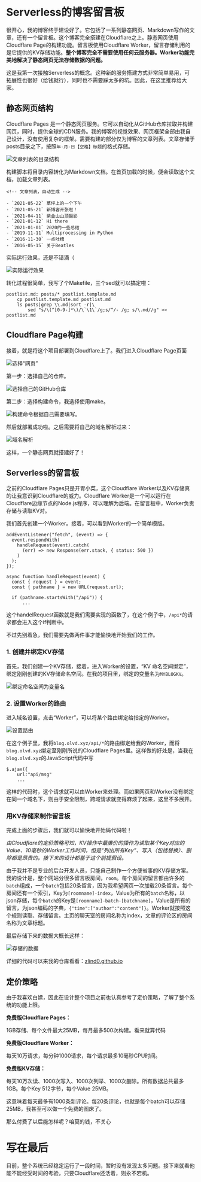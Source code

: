 # Serverless的博客留言板

很开心，我的博客终于建设好了。它包括了一系列静态网页、Markdown写作的文章，还有一个留言板。这个博客完全搭建在Cloudflare之上。静态网页使用Cloudflare Page的构建功能。留言板使用Cloudflare Worker，留言存储利用的是它提供的KV存储功能。**整个博客完全不需要使用任何云服务器。Worker功能完美地解决了静态网页无法存储数据的问题。**

这是我第一次接触Serverless的概念。这种新的服务搭建方式非常简单易用，可拓展性也很好（给钱就行），同时也不需要踩太多的坑。因此，在这里推荐给大家。

## 静态网页结构

Cloudflare Pages 是一个静态网页服务。它可以自动化从GitHub仓库拉取并构建网页，同时，提供全球的CDN服务。我的博客的视觉效果、网页框架全部由我自己设计，没有使用复杂的框架。需要构建的部分仅为博客的文章列表。文章存储于posts目录之下，按照`年-月-日【空格】标题`的格式存储。

![文章列表的目录结构](./images/2021-05-25_img1.jpg)

构建脚本将目录内容转化为Markdown文档。在首页加载的时候，便会读取这个文档，加载文章列表。

```
<!-- 文章列表，自动生成 -->

- `2021-05-22` 草坪上的一个下午
- `2021-05-21` 新博客开张啦！
- `2021-04-11` 紫金山山顶摄影
- `2021-01-12` Hi there
- `2021-01-01` 2020的一些总结
- `2019-11-11` Multiprocessing in Python
- `2016-11-30` 一点吐槽
- `2016-05-15` 关于Beatles
```

实际运行效果，还是不错滴（

![实际运行效果](./images/2021-05-25_img2.jpg)

转化过程很简单，我写了个Makefile，三个sed就可以搞定啦：

```
postlist.md: posts/* postlist.template.md
	cp postlist.template.md postlist.md
	ls posts|grep \\.md|sort -r|\
        sed "s/\(^[0-9-]*\)/\`\1\`/g;s/^/- /g; s/\.md//g" >> postlist.md
```

## Cloudflare Page构建

接着，就是将这个项目部署到Cloudflare上了。我们进入Cloudflare Page页面

![选择“网页”](./images/2021-05-25_img3.png)

第一步：选择自己的仓库。

![选择自己的GitHub仓库](./images/2021-05-25_img4.jpg)

第二步：选择构建命令，我选择使用make。

![构建命令根据自己需要填写。](./images/2021-05-25_img5.jpg)

然后就部署成功啦。之后需要将自己的域名解析过来：

![域名解析](./images/2021-05-25_img6.jpg)

这样，一个静态网页就搭建好了！

## Serverless的留言板

之前的Cloudflare Pages只是开胃小菜，这个Cloudflare Worker以及KV存储真的让我意识到Cloudflare的威力。Cloudflare Worker是一个可以运行在Cloudflare边缘节点的Node.js程序，可以理解为后端。在留言板中，Worker负责存储与读取KV对。

我们首先创建一个Worker。接着，可以看到Worker的一个简单模版。

```
addEventListener("fetch", (event) => {
  event.respondWith(
    handleRequest(event).catch(
      (err) => new Response(err.stack, { status: 500 })
    )
  );
});

async function handleRequest(event) {
  const { request } = event;
  const { pathname } = new URL(request.url);

  if (pathname.startsWith("/api")) {
      ...
```

这个handelRequest函数就是我们需要实现的函数了，在这个例子中，`/api*`的请求都会进入这个if判断中。

不过先别着急，我们需要先做两件事才能愉快地开始我们的工作。

### 1. 创建并绑定KV存储

首先，我们创建一个KV存储，接着，进入Worker的设置，“KV 命名空间绑定”，绑定刚刚创建的KV存储命名空间。在我的项目里，绑定的变量名为`MYBLOGKV`。

![绑定命名空间为变量名](./images/2021-05-25_img3.jpg)

### 2. 设置Worker的路由

进入域名设置，点击“Worker”，可以将某个路由绑定给指定的Worker。

![设置路由](./images/2021-05-25_img7.jpg)

在这个例子里，我将`blog.olvd.xyz/api/*`的路由绑定给我的Worker，而将`blog.olvd.xyz`绑定至刚刚所说的Cloudflare Pages里。这样做的好处是，当我在`blog.olvd.xyz`的JavaScript代码中写
```
$.ajax({
    url:"api/msg"
    ...
```
这样的代码时，这个请求就可以由Worker来处理。而如果网页和Worker没有绑定在同一个域名下，则由于安全限制，跨域请求就变得麻烦了起来，这里不多展开。

### 用KV存储来制作留言板

完成上面的步骤后，我们就可以愉快地开始码代码啦！

_由Cloudflare的定价策略可知，KV操作中最廉价的操作为读取某个Key对应的Value、10毫秒的Worker工作时间，但是“列出所有Key”、写入（包括替换）、删除都是昂贵的。接下来的设计都基于这个前提假设。_

由于我并不是专业的后台开发人员，只能自己制作一个方便省事的KV存储方案。我的设计是，整个网站分很多留言板房间，`room`。每个房间的留言都由许多的`batch`组成，一个`batch`包括20条留言，因为我希望网页一次加载20条留言。每个房间还有一个索引，Key为`[roomname]-index`，Value为所有的`batch`名称，以json存储，每个`batch`的Key是`[roomname]-batch-[batchname]`，Value是所有的留言，为json编码的字典，`{"time":["author":"content"]}`。Worker就按照这个规则读取、存储留言。主页的聊天室的房间名称为index，文章的评论区的房间名称为文章标题。

最后存储下来的数据大概长这样：

![存储的数据](./images/2021-05-25_img8.jpg)

详细的代码可以来我的仓库看看：[zlind0.github.io](https://github.com/zlind0/zlind0.github.io)

## 定价策略

由于我喜欢白嫖，因此在设计整个项目之前也认真参考了定价策略，了解了整个系统的功能上限。

**免费版Cloudflare Pages：**

1GB存储、每个文件最大25MB，每月最多500次构建。看来就算代码

**免费版Cloudflare Worker：**

每天10万请求，每分钟1000请求，每个请求最多10毫秒CPU时间。

**免费版KV存储：**

每天10万次读、1000次写入、1000次列举、1000次删除。所有数据总共最多1GB。每个Key 512字节，每个Value 25MB。

这意味着每天最多有1000条新评论。每20条评论，也就是每个batch可以存储25MB，我甚至可以做一个免费的图床了。

那么付费了以后能怎样呢？咱莫的钱，不关心

# 写在最后

目前，整个系统已经稳定运行了一段时间，暂时没有发现太多问题。接下来就看他能不能经受时间的考验，只要Cloudflare还活着，则永不宕机。